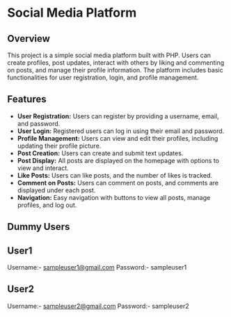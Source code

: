 # Social Media Platform

## Overview

This project is a simple social media platform built with PHP. Users can create profiles, post updates, interact with others by liking and commenting on posts, and manage their profile information. The platform includes basic functionalities for user registration, login, and profile management.

## Features

- **User Registration:** Users can register by providing a username, email, and password.
- **User Login:** Registered users can log in using their email and password.
- **Profile Management:** Users can view and edit their profiles, including updating their profile picture.
- **Post Creation:** Users can create and submit text updates.
- **Post Display:** All posts are displayed on the homepage with options to view and interact.
- **Like Posts:** Users can like posts, and the number of likes is tracked.
- **Comment on Posts:** Users can comment on posts, and comments are displayed under each post.
- **Navigation:** Easy navigation with buttons to view all posts, manage profiles, and log out.

## Dummy Users

## User1

Username:- sampleuser1@gmail.com
Password:- sampleuser1

## User2

Username:- sampleuser2@gmail.com
Password:- sampleuser2
